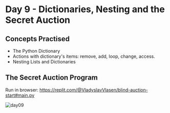 # Day 9 - Dictionaries, Nesting and the Secret Auction
## Concepts Practised
- The Python Dictionary
- Actions with dictionary's items: remove, add, loop, change, access.
- Nesting Lists and Dictionaries
## The Secret Auction Program
Run in browser: https://replit.com/@VladyslavVlasen/blind-auction-start#main.py

![day09](https://user-images.githubusercontent.com/98851253/154522091-bcd0d5fc-70f0-4d04-adcf-276bafbeb69f.gif)
